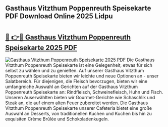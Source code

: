 ## Gasthaus Vitzthum Poppenreuth Speisekarte PDF Download Online 2025 Lidpu

# <h2><a href="http://gcebow9.nevu.top/?p=Gasthaus+Vitzthum+Poppenreuth+Speisekarte">🔗 👉🔴 Gasthaus Vitzthum Poppenreuth Speisekarte 2025 PDF</a></h2>

[![Gasthaus Vitzthum Poppenreuth Speisekarte 2025 PDF](https://i.imgur.com/dBaPXMq.png)](http://gcebow9.nevu.top/?p=Gasthaus+Vitzthum+Poppenreuth+Speisekarte)
Die Gasthaus Vitzthum Poppenreuth Speisekarte ist eine Gelegenheit, etwas für sich selbst zu wählen und zu genießen. Auf unserer Gasthaus Vitzthum Poppenreuth Speisekarte bieten wir leichte und neue Optionen an - unser Salatbereich. Für diejenigen, die Fleisch bevorzugen, bieten wir eine umfangreiche Auswahl an Gerichten auf der Gasthaus Vitzthum Poppenreuth Speisekarte an: Rindfleisch, Schweinefleisch, Huhn und Fisch. Unseren Auserwählten bieten wir Gourmet-Gerichte wie Schaschlik und Steak an, die auf einem alten Feuer zubereitet werden. Die Gasthaus Vitzthum Poppenreuth Speisekarte unserer Cafeteria bietet eine große Auswahl an Desserts, von traditionellen Kuchen und Kuchen bis hin zu exquisiten Crème Brûlée und Schokoladenkugeln.
